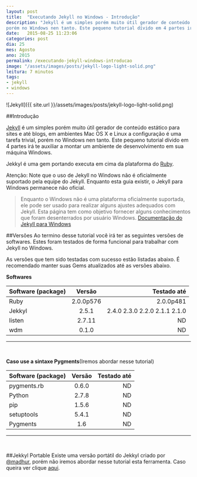 ```yaml
---
layout: post
title:  "Executando Jekyll no Windows - Introdução"
description: "Jekyll é um simples porém muito útil gerador de conteúdo estático para sites e até blogs, em ambientes Mac OS X e Linux a configuração é uma tarefa trivial,
porém no Windows nen tanto. Este pequeno tutorial dívido em 4 partes irá te auxiliar a montar um ambiente de desenvolvimento em sua máquina Windows."
date:   2015-08-25 11:23:06
categories: post 
dia: 25
mes: Agosto
ano: 2015
permalink: /executando-jekyll-windows-introducao
image: "/assets/images/posts/jekyll-logo-light-solid.png"
leitura: 7 minutos
tags:
- jekyll
- windows
---
```


![Jekyll]({{ site.url }}/assets/images/posts/jekyll-logo-light-solid.png)

##Introdução

[Jekyll](http://jekyllrb.com/) é um simples porém muito útil gerador de conteúdo estático para sites e até blogs, em ambientes Mac OS X e Linux a configuração é uma tarefa trivial,
porém no Windows nen tanto. Este pequeno tutorial dívido em 4 partes irá te auxiliar a montar um ambiente de desenvolvimento em sua máquina Windows.

Jekkyl é uma gem portando executa em cima da plataforma do [Ruby](https://www.ruby-lang.org/pt/).

Atenção: Note que o uso de Jekyll no Windows não é oficialmente suportado pela equipe do Jekyll. Enquanto esta guia existir, o Jekyll para Windows permanece 
não oficial.

> Enquanto o Windows não é uma plataforma oficialmente suportada, ele pode ser usado para realizar alguns ajustes adequados com Jekyll. Esta página tem como
objetivo fornecer alguns conhecimentos que foram desenterrados por usuário Windows.
[Documentação do Jekyll para Windows](http://jekyllrb.com/docs/windows/)

##Versões
Ao termino desse tutorial você irá ter as seguintes versões de softwares. Estes foram testados de forma funcional para trabalhar com Jekyll no Windows.

As versões que tem sido testadas com sucesso estão listadas abaixo. É recomendado manter suas Gems atualizados até as versões abaixo.

**Softwares**

| Software (package)| Versão | Testado até |
| ------------- |:-------------: | -----: |
| Ruby | 2.0.0p576 | 2.0.0p481 |
| Jekkyl | 2.5.1 |  2.4.0 2.3.0 2.2.0 2.1.1 2.1.0 |
| listen | 2.7.11 | ND |
| wdm | 0.1.0 | ND |

***
<br/>

**Caso use a sintaxe Pygments**(Iremos abordar nesse tutorial)

| Software (package) | Versão |Testado até |
| ------------- |:-------------: | -----:|
| pygments.rb | 0.6.0 | ND |
| Python | 2.7.8 | ND |
| pip | 1.5.6 | ND |
| setuptools | 5.4.1 | ND |
| Pygments | 1.6 | ND |

***

<br/>

##Jekkyl Portable
Existe uma versão portátil do Jekkyl criado por [@madhur](https://github.com/madhur), porém não iremos abordar nesse tutorial esta ferramenta. Caso queira ver clique [aqui](https://github.com/madhur/PortableJekyll).

